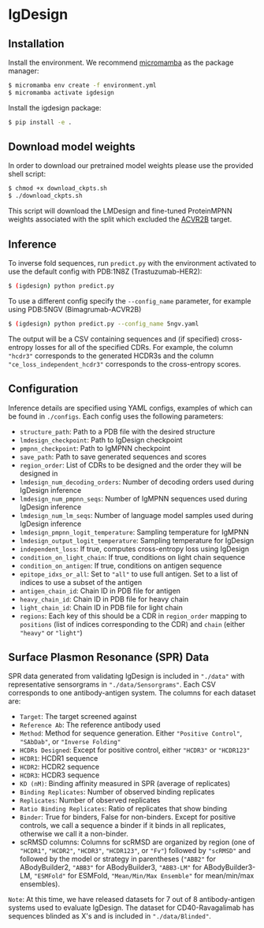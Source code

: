 # IgDesign

## Installation

Install the environment. We recommend [micromamba](https://mamba.readthedocs.io) as the package manager:
```sh
$ micromamba env create -f environment.yml
$ micromamba activate igdesign
```

Install the igdesign package:
```sh
$ pip install -e .
```

## Download model weights
In order to download our pretrained model weights please use the provided shell script:
```sh
$ chmod +x download_ckpts.sh
$ ./download_ckpts.sh
```
This script will download the LMDesign and fine-tuned ProteinMPNN weights associated
with the split which excluded the [ACVR2B](https://www.ncbi.nlm.nih.gov/gene/93) target.

## Inference
To inverse fold sequences, run `predict.py` with the environment activated to use the default config with PDB:1N8Z (Trastuzumab-HER2):

```sh
$ (igdesign) python predict.py
```

To use a different config specify the `--config_name` parameter, for example using PDB:5NGV (Bimagrumab-ACVR2B)
```sh
$ (igdesign) python predict.py --config_name 5ngv.yaml
```

The output will be a CSV containing sequences and (if specified) cross-entropy losses for all of the specified CDRs. For example, the column `"hcdr3"` corresponds to the generated HCDR3s and the column `"ce_loss_independent_hcdr3"` corresponds to the cross-entropy scores.

## Configuration
Inference details are specified using YAML configs, examples of which can be found in `./configs`. Each config uses the following parameters:
- `structure_path`: Path to a PDB file with the desired structure
- `lmdesign_checkpoint`: Path to IgDesign checkpoint
- `pmpnn_checkpoint`: Path to IgMPNN checkpoint
- `save_path`: Path to save generated sequences and scores
- `region_order`: List of CDRs to be designed and the order they will be designed in
- `lmdesign_num_decoding_orders`: Number of decoding orders used during IgDesign inference
- `lmdesign_num_pmpnn_seqs`: Number of IgMPNN sequences used during IgDesign inference
- `lmdesign_num_lm_seqs`: Number of language model samples used during IgDesign inference
- `lmdesign_pmpnn_logit_temperature`: Sampling temperature for IgMPNN
- `lmdesign_output_logit_temperature`: Sampling temperature for IgDesign
- `independent_loss`: If true, computes cross-entropy loss using IgDesign
- `condition_on_light_chain`: If true, conditions on light chain sequence
- `condition_on_antigen`: If true, conditions on antigen sequence
- `epitope_idxs_or_all`: Set to `"all"` to use full antigen. Set to a list of indices to use a subset of the antigen
- `antigen_chain_id`: Chain ID in PDB file for antigen
- `heavy_chain_id`: Chain ID in PDB file for heavy chain
- `light_chain_id`: Chain ID in PDB file for light chain
- `regions`: Each key of this should be a CDR in `region_order` mapping to `positions` (list of indices corresponding to the CDR) and `chain` (either `"heavy"` or `"light"`)

## Surface Plasmon Resonance (SPR) Data
SPR data generated from validating IgDesign is included in `"./data"` with representative sensorgrams in `"./data/Sensorgrams"`. Each CSV corresponds to one antibody-antigen system. The columns for each dataset are:
- `Target`: The target screened against
- `Reference Ab`: The reference antibody used
- `Method`: Method for sequence generation. Either `"Positive Control"`, `"SAbDab"`, or `"Inverse Folding"`
- `HCDRs Designed`: Except for positive control, either `"HCDR3"` or `"HCDR123"`
- `HCDR1`: HCDR1 sequence
- `HCDR2`: HCDR2 sequence
- `HCDR3`: HCDR3 sequence
- `KD (nM)`: Binding affinity measured in SPR (average of replicates)
- `Binding Replicates`: Number of observed binding replicates
- `Replicates`: Number of observed replicates
- `Ratio Binding Replicates`: Ratio of replicates that show binding
- `Binder`: True for binders, False for non-binders. Except for positive controls, we call a sequence a binder if it binds in all replicates, otherwise we call it a non-binder.
- scRMSD columns: Columns for scRMSD are organized by region (one of `"HCDR1"`, `"HCDR2"`, `"HCDR3"`, `"HCDR123"`, or `"Fv"`) followed by `"scRMSD"` and followed by the model or strategy in parentheses (`"ABB2"` for ABodyBuilder2, `"ABB3"` for ABodyBuilder3, `"ABB3-LM"` for ABodyBuilder3-LM, `"ESMFold"` for ESMFold, `"Mean/Min/Max Ensemble"` for mean/min/max ensembles).

`Note`: At this time, we have released datasets for 7 out of 8 antibody-antigen systems used to evaluate IgDesign. The dataset for CD40-Ravagalimab has sequences blinded as X's and is included in `"./data/Blinded"`.
